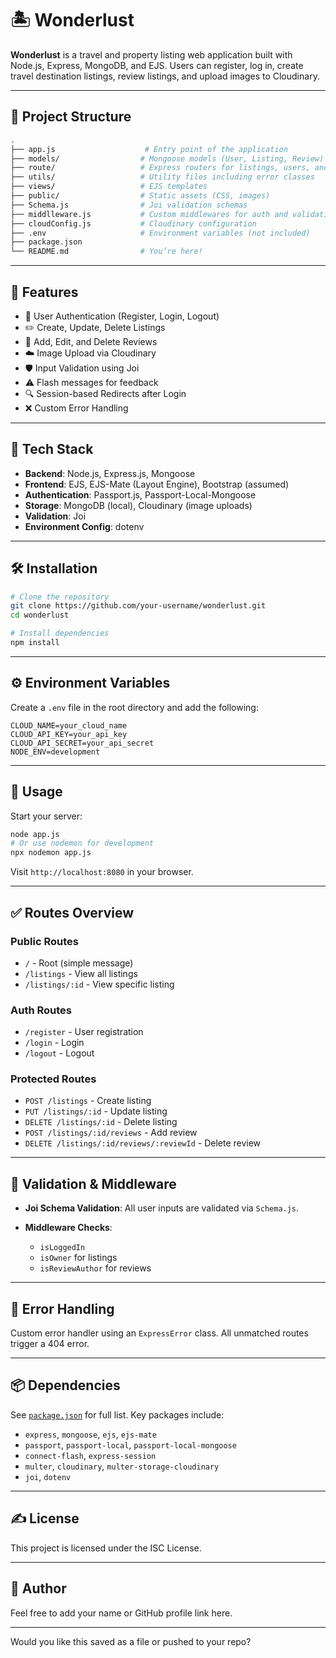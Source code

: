 
# 🏝️ Wonderlust

**Wonderlust** is a travel and property listing web application built with Node.js, Express, MongoDB, and EJS. Users can register, log in, create travel destination listings, review listings, and upload images to Cloudinary.

---

## 📁 Project Structure

```bash
.
├── app.js                    # Entry point of the application
├── models/                  # Mongoose models (User, Listing, Review)
├── route/                   # Express routers for listings, users, and reviews
├── utils/                   # Utility files including error classes
├── views/                   # EJS templates
├── public/                  # Static assets (CSS, images)
├── Schema.js                # Joi validation schemas
├── middlleware.js           # Custom middlewares for auth and validation
├── cloudConfig.js           # Cloudinary configuration
├── .env                     # Environment variables (not included)
├── package.json
└── README.md                # You’re here!
```

---

## 🚀 Features

* 🔐 User Authentication (Register, Login, Logout)
* ✏️ Create, Update, Delete Listings
* 📝 Add, Edit, and Delete Reviews
* ☁️ Image Upload via Cloudinary
* 🛡️ Input Validation using Joi
* ⚠️ Flash messages for feedback
* 🔍 Session-based Redirects after Login
* ❌ Custom Error Handling

---

## 🧰 Tech Stack

* **Backend**: Node.js, Express.js, Mongoose
* **Frontend**: EJS, EJS-Mate (Layout Engine), Bootstrap (assumed)
* **Authentication**: Passport.js, Passport-Local-Mongoose
* **Storage**: MongoDB (local), Cloudinary (image uploads)
* **Validation**: Joi
* **Environment Config**: dotenv

---

## 🛠️ Installation

```bash
# Clone the repository
git clone https://github.com/your-username/wonderlust.git
cd wonderlust

# Install dependencies
npm install
```

---

## ⚙️ Environment Variables

Create a `.env` file in the root directory and add the following:

```env
CLOUD_NAME=your_cloud_name
CLOUD_API_KEY=your_api_key
CLOUD_API_SECRET=your_api_secret
NODE_ENV=development
```

---

## 🏃 Usage

Start your server:

```bash
node app.js
# Or use nodemon for development
npx nodemon app.js
```

Visit `http://localhost:8080` in your browser.

---

## ✅ Routes Overview

### Public Routes

* `/` - Root (simple message)
* `/listings` - View all listings
* `/listings/:id` - View specific listing

### Auth Routes

* `/register` - User registration
* `/login` - Login
* `/logout` - Logout

### Protected Routes

* `POST /listings` - Create listing
* `PUT /listings/:id` - Update listing
* `DELETE /listings/:id` - Delete listing
* `POST /listings/:id/reviews` - Add review
* `DELETE /listings/:id/reviews/:reviewId` - Delete review

---

## 🧪 Validation & Middleware

* **Joi Schema Validation**: All user inputs are validated via `Schema.js`.
* **Middleware Checks**:

  * `isLoggedIn`
  * `isOwner` for listings
  * `isReviewAuthor` for reviews

---

## 🐛 Error Handling

Custom error handler using an `ExpressError` class. All unmatched routes trigger a 404 error.

---

## 📦 Dependencies

See [`package.json`](./package.json) for full list. Key packages include:

* `express`, `mongoose`, `ejs`, `ejs-mate`
* `passport`, `passport-local`, `passport-local-mongoose`
* `connect-flash`, `express-session`
* `multer`, `cloudinary`, `multer-storage-cloudinary`
* `joi`, `dotenv`

---

## ✍️ License

This project is licensed under the ISC License.

---

## 👤 Author

Feel free to add your name or GitHub profile link here.

---

Would you like this saved as a file or pushed to your repo?
